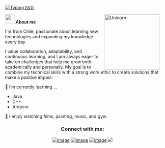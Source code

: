 <a href="https://git.io/typing-svg"><img src="https://readme-typing-svg.demolab.com?font=Fira+Code&weight=1200&size=20&pause=1000&color=3CB371&center=true&width=1000&height=60&lines=welcome!!+%E2%9C%A8;I'm+a+Civil+Engineer+student+specilizing+in+Computer+Science" alt="Typing SVG" />
</a>


<img align="right" width=180px alt="Unicorn" src="https://media.tenor.com/ey19edbYNpUAAAAi/totoro.gif" />

<img src="https://media.giphy.com/media/ObNTw8Uzwy6KQ/giphy.gif" width="30px">&nbsp;***About me***

I'm from Chile, passionate about learning new technologies and expanding my knowledge every day.

I value collaboration, adaptability, and continuous learning, and I am always eager to take on challenges that help me grow both academically and personally. My goal is to combine my technical skills with a strong work ethic to create solutions that make a positive impact.

🌱 I’m currently learning ...
  - Java
  - C++
  - Arduino
    
🍙 I enjoy watching films, painting, music, and gym.

<h3 align="center">Connect with me:</h3>
<div align="center">

[![image](https://img.shields.io/badge/LinkedIn-0077B5?style=for-the-badge&logo=linkedin&logoColor=white)](https://www.linkedin.com/in/catalina-galleguillos-carvajal?lipi=urn%3Ali%3Apage%3Ad_flagship3_profile_view_base_contact_details%3B3oXESk7%2BTTGY9O6nMm8sjA%3D%3D)
[![image](https://img.shields.io/badge/Instagram-E4405F?style=for-the-badge&logo=instagram&logoColor=white)](https://www.instagram.com/cataclismz/)
[![image](https://img.shields.io/badge/Gmail-D14836?style=for-the-badge&logo=gmail&logoColor=white)](mailto:c.galleguillos.ca@gmail.com)
<a href="https://codeforces.com/profile/harubit">
  <img src="https://img.shields.io/badge/Codeforces-445f9d?style=for-the-badge&logo=Codeforces&logoColor=white">
</a>
  
</div>

